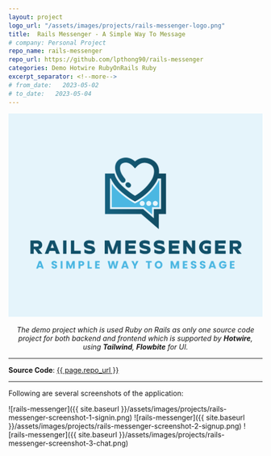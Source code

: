 ```yaml
---
layout: project
logo_url: "/assets/images/projects/rails-messenger-logo.png"
title:  Rails Messenger - A Simple Way To Message
# company: Personal Project
repo_name: rails-messenger
repo_url: https://github.com/lpthong90/rails-messenger
categories: Demo Hotwire RubyOnRails Ruby
excerpt_separator: <!--more-->
# from_date:   2023-05-02
# to_date:   2023-05-04
---
```


<p align="center">
  <a href="/assets/images/projects/rails-messenger-thumnail.png">
    <img class="project-thumnail" src="/assets/images/projects/rails-messenger-thumnail.png" alt="Rails Messenger">
  </a>
</p>
<p align="center">
  <em>The demo project which is used Ruby on Rails as only one source code project for both backend and frontend which is supported by <b>Hotwire</b>, using <b>Tailwind</b>, <b>Flowbite</b> for UI.</em>
</p>
<!--more-->

---

**Source  Code**: <a href="{{ page.repo_url }}" target="_blank">{{ page.repo_url }}</a>

---

Following are several screenshots of the application:

<!-- <div>
  <img src="/assets/images/projects/rails-messenger-thumnail.png" alt="rails-messenger">
</div> -->
<span class="">![rails-messenger]({{ site.baseurl }}/assets/images/projects/rails-messenger-screenshot-1-signin.png)</span>
<span class="">![rails-messenger]({{ site.baseurl }}/assets/images/projects/rails-messenger-screenshot-2-signup.png)</span>
<span class="">![rails-messenger]({{ site.baseurl }}/assets/images/projects/rails-messenger-screenshot-3-chat.png)</span>

<!-- • Design, develop and monitor high performance trading bots with signals based on news.

• Cooperate with R&D Team to integrate and deploy AI based services for extracting trading signals based on news.


• Design and develop scalable backtesting processes for saving time to get faster feedback results to improve AI models.

• Optimize infrastructure to save cost but still get high performance.

• Config CI/CD for testing and deploying systems safety and automatically.

• With this project, we have a bot is quite fast, it takes around 1 to 4 seconds delay to execute a trade on Binance after an impacted news released.

• Tech stack: Node.js, Python, FastAPI, Redis, AWS RDS(Postgresql), Docker, Gitlab CI/CD, AWS EKS(Kubernetes), Terraform, Ansible -->